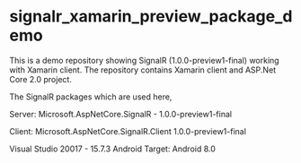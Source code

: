 # signalr_xamarin_preview_package_demo
This is a demo repository showing SignalR (1.0.0-preview1-final) working with Xamarin client. The repository contains Xamarin client and ASP.Net Core 2.0 project.

The SignalR packages which are used here,

Server: 
Microsoft.AspNetCore.SignalR - 1.0.0-preview1-final

Client:
Microsoft.AspNetCore.SignalR.Client 1.0.0-preview1-final

Visual Studio 20017 - 15.7.3
Android Target: Android 8.0



